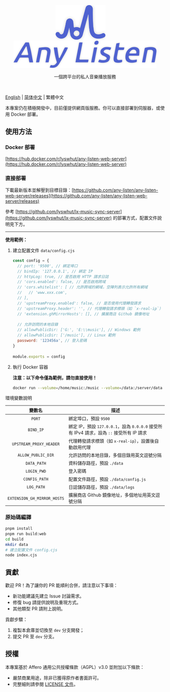 <p align="center"><a href="https://github.com/any-listen/any-listen"><img height="110" src="./images/header-logo.svg" alt="any-listen logo"></a>&nbsp;&nbsp;&nbsp;&nbsp;&nbsp;&nbsp;&nbsp;<a href="https://github.com/any-listen/any-listen"><img height="86" src="./images/header-name.svg" alt="any-listen name"></a></p>

<p align="center">一個跨平台的私人音樂播放服務</p>

<br />

[English](../README.md) | [简体中文](README_zh.md) | 繁體中文

本專案仍在積極開發中，目前僅提供網頁版服務。你可以直接部署到伺服器，或使用 Docker 部署。

## 使用方法

### Docker 部署

[https://hub.docker.com/r/lyswhut/any-listen-web-server](https://hub.docker.com/r/lyswhut/any-listen-web-server)

### 直接部署

下載最新版本並解壓到目標目錄：[https://github.com/any-listen/any-listen-web-server/releases](https://github.com/any-listen/any-listen-web-server/releases)

參考 [https://github.com/lyswhut/lx-music-sync-server](https://github.com/lyswhut/lx-music-sync-server) 的部署方式，配置文件說明見下方。

---

**使用範例：**

1. 建立配置文件 `data/config.cjs`

    ```js
    const config = {
      // port: '9500', // 綁定埠口
      // bindIp: '127.0.0.1', // 綁定 IP
      // httpLog: true, // 是否啟用 HTTP 請求日誌
      // 'cors.enabled': false, // 是否啟用跨域
      // 'cors.whitelist': [ // 允許跨域的網域，空陣列表示允許所有網域
      //   // 'www.xxx.com',
      // ],
      // 'upstreamProxy.enabled': false, // 是否使用代理轉發請求
      // 'upstreamProxy.header': '', // 代理轉發請求標頭（如 `x-real-ip`）
      // 'extension.ghMirrorHosts': [], // 擴展商店 Github 鏡像地址

      // 允許訪問的本地目錄
      // allowPublicDir: ['G:', 'E:\\music'], // Windows 範例
      // allowPublicDir: ['/music'], // Linux 範例
      password: '123456a', // 登入密碼
    }

    module.exports = config
    ```

2. 執行 Docker 容器

    **注意：以下命令僅為範例，請勿直接使用！**

    ```bash
    docker run --volume=/home/music:/music --volume=/data:/server/data -p 8080:9500 -d test:latest
    ```

環境變數說明

|           變數名            | 描述                                                                                     |
| :-------------------------: | ---------------------------------------------------------------------------------------- |
|           `PORT`            | 綁定埠口，預設 `9500`                                                                    |
|          `BIND_IP`          | 綁定 IP，預設 `127.0.0.1`，設為 `0.0.0.0` 接受所有 IPv4 請求，設為 `::` 接受所有 IP 請求 |
|   `UPSTREAM_PROXY_HEADER`   | 代理轉發請求標頭（如 `x-real-ip`），設置後自動啟用代理                                   |
|     `ALLOW_PUBLIC_DIR`      | 允許訪問的本地目錄，多個目錄用英文逗號分隔                                               |
|         `DATA_PATH`         | 資料儲存路徑，預設 `./data`                                                              |
|         `LOGIN_PWD`         | 登入密碼                                                                                 |
|        `CONFIG_PATH`        | 配置文件路徑，預設 `./data/config.js`                                                    |
|         `LOG_PATH`          | 日誌儲存路徑，預設 `./data/logs`                                                         |
| `EXTENSION_GH_MIRROR_HOSTS` | 擴展商店 Github 鏡像地址，多個地址用英文逗號分隔                                         |

### 原始碼編譯

```bash
pnpm install
pnpm run build:web
cd build
mkdir data
# 建立配置文件 config.cjs
node index.cjs
```

## 貢獻

歡迎 PR！為了讓你的 PR 能順利合併，請注意以下事項：

- 新功能建議先建立 Issue 討論需求。
- 修復 bug 請提供說明及重現方式。
- 其他類型 PR 請附上說明。

貢獻步驟：

1. 複製本倉庫並切換至 `dev` 分支開發；
2. 提交 PR 至 `dev` 分支。

## 授權

本專案基於 Affero 通用公共授權條款（AGPL）v3.0 並附加以下條款：

- 嚴禁商業用途，除非已獲得原作者書面許可。
- 完整細則請參閱 [LICENSE 文件](../LICENSE)。
